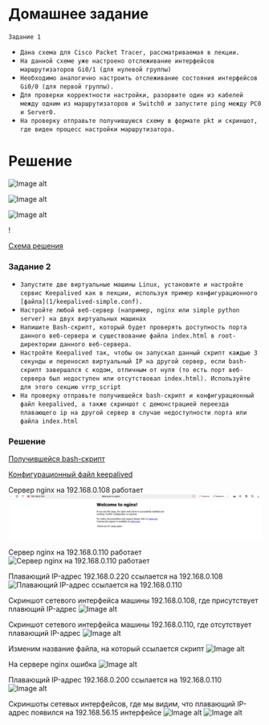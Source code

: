 # Домашнее задание 
`Задание 1`

- `Дана схема для Cisco Packet Tracer, рассматриваемая в лекции.`
- `На данной схеме уже настроено отслеживание интерфейсов маршрутизаторов Gi0/1 (для нулевой группы)`
- `Необходимо аналогично настроить отслеживание состояния интерфейсов Gi0/0 (для первой группы).`
- `Для проверки корректности настройки, разорвите один из кабелей между одним из маршрутизаторов и Switch0 и запустите ping между PC0 и Server0.`
- `На проверку отправьте получившуюся схему в формате pkt и скриншот, где виден процесс настройки маршрутизатора.`

# Решение 
![Image alt](https://github.com/AlexanderSerg-jun/fhrp_hw/blob/main/img/router.jpg)

![Image alt](https://github.com/AlexanderSerg-jun/fhrp_hw/blob/main/img/ping_with_2_line.jpg)

![Image alt](https://github.com/AlexanderSerg-jun/fhrp_hw/blob/main/img/ping_with_1_line.jpg)

!

[Схема решения](https://github.com/AlexanderSerg-jun/fhrp_hw/blob/main/file/hsrp_advanced_my.pkt)

### Задание 2
- `Запустите две виртуальные машины Linux, установите и настройте сервис Keepalived как в лекции, используя пример конфигурационного [файла](1/keepalived-simple.conf).`
- `Настройте любой веб-сервер (например, nginx или simple python server) на двух виртуальных машинах`
- `Напишите Bash-скрипт, который будет проверять доступность порта данного веб-сервера и существование файла index.html в root-директории данного веб-сервера.`
- `Настройте Keepalived так, чтобы он запускал данный скрипт каждые 3 секунды и переносил виртуальный IP на другой сервер, если bash-скрипт завершался с кодом, отличным от нуля (то есть порт веб-сервера был недоступен или отсутствовал index.html). Используйте для этого секцию vrrp_script`
- `На проверку отправьте получившейся bash-скрипт и конфигурационный файл keepalived, а также скриншот с демонстрацией переезда плавающего ip на другой сервер в случае недоступности порта или файла index.html`

### Решение

[Получившейся bash-скрипт](https://github.com/AlexanderSerg-jun/fhrp_hw/blob/main/file/check.sh)

[Конфигурационный файл keepalived](https://github.com/AlexanderSerg-jun/fhrp_hw/blob/main/file/keepalived.conf)

Сервер nginx на 192.168.0.108 работает
![Сервер nginx на 192.168.0.108 работает](https://github.com/AlexanderSerg-jun/fhrp_hw/blob/main/img/Screenshot_1.png)

Сервер nginx на 192.168.0.110 работает
![Сервер nginx на 192.168.0.110 работает](https://github.com/AlexanderSerg-jun/fhrp_hw/blob/main/img/Screenshot_2.jpg)

Плавающий IP-адрес 192.168.0.220 ссылается на 192.168.0.108
![Плавающий IP-адрес ссылается на 192.168.0.110](https://github.com/AlexanderSerg-jun/fhrp_hw/blob/main/img/Screenshot_3.jpg)

Скриншот сетевого интерфейса машины 192.168.0.108, где присутствует плавющий IP-адрес
![Image alt](https://github.com/AlexanderSerg-jun/fhrp_hw/blob/main/img/Screenshot_4.jpg)

Скриншот сетевого интерфейса машины 192.168.0.110, где отсутствует плавающий IP-адрес
![Image alt](https://github.com/AlexanderSerg-jun/fhrp_hw/blob/main/img/Screenshot_5.jpg)

Изменим название файла, на который ссылается скрипт 
![Image alt](https://github.com/AlexanderSerg-jun/fhrp_hw/blob/main/img/Screenshot_6.jpg)

На сервере nginx ошибка
![Image alt](https://github.com/AlexanderSerg-jun/fhrp_hw/blob/main/img/Screenshot_7.jpg)

Плавающий IP-адрес 192.168.0.200 ссылается на 192.168.0.110
![Image alt](https://github.com/AlexanderSerg-jun/fhrp_hw/blob/main/img/Screenshot_8.jpg)

Скриншоты сетевых интерфейсов, где мы видим, что плавающий IP-адрес появился на 192.168.56.15 интерфейсе
![Image alt](img/Screenshot_5.jpg)
![Image alt](https://github.com/AlexanderSerg-jun/fhrp_hw/blob/main/img/Screenshot_6.jpg)
